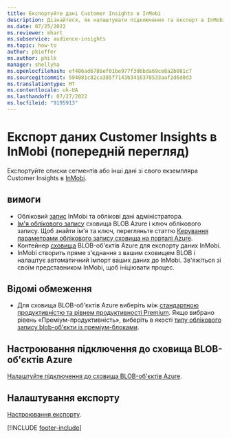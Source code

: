 ```yaml
---
title: Експортуйте дані Customer Insights в InMobi
description: Дізнайтеся, як налаштувати підключення та експорт в InMobi.
ms.date: 07/25/2022
ms.reviewer: mhart
ms.subservice: audience-insights
ms.topic: how-to
author: pkieffer
ms.author: philk
manager: shellyha
ms.openlocfilehash: ef486ad6786ef01be977f3d6bda69ce8a2b081c7
ms.sourcegitcommit: 594081c82ca385f7143b3416378533aaf2d6d0d3
ms.translationtype: MT
ms.contentlocale: uk-UA
ms.lasthandoff: 07/27/2022
ms.locfileid: "9195913"
---
```

# <a name="export-customer-insights-data-to-inmobi-preview"></a>Експорт даних Customer Insights в InMobi (попередній перегляд)

Експортуйте списки сегментів або інші дані зі свого екземпляра Customer Insights в [InMobi](https://www.inmobi.com/).

## <a name="prerequisites"></a>вимоги

- Обліковий [запис](https://www.inmobi.com/) InMobi та облікові дані адміністратора.
- [Ім'я облікового запису](/azure/storage/blobs/create-data-lake-storage-account) сховища BLOB Azure і ключ облікового запису. Щоб знайти ім'я та ключ, перегляньте статтю [Керування параметрами облікового запису сховища на порталі Azure](/azure/storage/common/storage-account-manage).
- Контейнер [сховища](/azure/storage/blobs/storage-quickstart-blobs-portal#create-a-container) BLOB-об'єктів Azure для експорту даних InMobi.
- InMobi створить пряме з'єднання з вашим сховищем BLOB і налаштує автоматичний імпорт ваших даних до InMobi. Зв'яжіться зі своїм представником InMobi, щоб ініціювати процес.

## <a name="known-limitations"></a>Відомі обмеження

- Для сховища BLOB-об'єктів Azure виберіть між [стандартною продуктивністю та рівнем продуктивності Premium](/azure/storage/blobs/storage-blob-performance-tiers). Якщо вибрано рівень «Преміум-продуктивність», виберіть в якості [типу облікового запису blob-об'єкти із преміум-блоками](/azure/storage/common/storage-account-overview#types-of-storage-accounts).

## <a name="set-up-connection-to-azure-blob-storage"></a>Настроювання підключення до сховища BLOB-об'єктів Azure

[Налаштуйте підключення до сховища BLOB-об'єктів Azure](export-azure-blob-storage.md).

## <a name="configure-an-export"></a>Налаштування експорту

[Настроювання експорту](export-azure-blob-storage.md#configure-an-export).

[!INCLUDE [footer-include](includes/footer-banner.md)]
